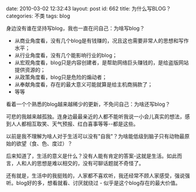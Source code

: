date: 2010-03-02 12:32:43
layout: post
id: 662
title: 为什么写BLOG？
categories: 不类
tags: blog

身边没有谁在坚持写blog，我也一直在问自己：为啥写blog？

  * 从商业角度看，没有几个blog是有钱赚的，况且这也需要非常人的思想和写作水平；
  * 从行业角度看，没有几个能影响行业的blog；
  * 从宏观角度看，blog只是内容创建者，是帮助网络巨头赚钱的，是给盗版网站提供资源的；
  * 从政策角度看，blog只是危险的煽动者；
  * 从奉献角度看，存在的最大意义可能就算是给主机商捐款了；
  * 等等

看着一个个熟悉的blog越来越稀少的更新，不免问自己：为啥还写blog？

可悲的我越来越孤独。连身边最最亲近的人都不能听我说一小会儿真实的想法，感到人人都相互取笑、天气预报、红白喜事等等--都是这些。

以前是我不理解为啥人对于生活可以没有"自我"？为啥能低级到脑子只有动物最原始的欲望（食、色、度过）？

后来知道了，生活的意义是什么？没有人能有肯定的答案-这就是生活。如此而言，人和人的思想是难以相交的，没有可聊话题就不奇怪了。

还有就是，生活中的我挺贱的，人家都不喜欢听，我还经常不顾人家感受，强说强听。blog好的多，想看就看、讨厌就绕过 - 似乎是这个blog存在的最大价值。

